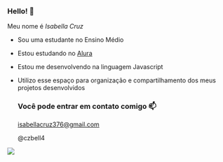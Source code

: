  ### Hello! 🖤

 Meu nome é _Isabella Cruz_

- Sou uma estudante no Ensino Médio
- Estou estudando no [Alura](https://www.alura.com.br)
- Estou me desenvolvendo na linguagem Javascript
- Utilizo esse espaço para organização e compartilhamento dos meus projetos desenvolvidos

  ### Você pode entrar em contato comigo 📫

  isabellacruz376@gmail.com

   @czbell4

![](https://media1.tenor.com/m/3YApu6_zsBgAAAAC/pablo-mar%C3%A7al-e-datena-cadeira.gif)
